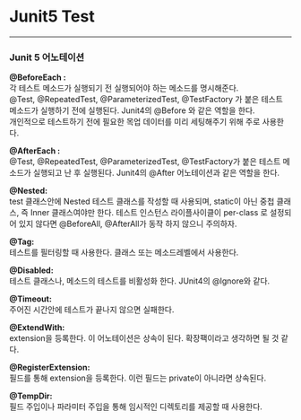 # Junit5 Test
***
### Junit 5 어노테이션

**@BeforeEach :** </br>
각 테스트 메소드가 실행되기 전 실행되어야 하는 메소드를 명시해준다. </br>
@Test, @RepeatedTest, @ParameterizedTest, @TestFactory 가 붙은 테스트 메소드가 실행하기 전에 실행된다.
Junit4의 @Before 와 같은 역할을 한다. </br> 
개인적으로 테스트하기 전에 필요한 목업 데이터를 미리 세팅해주기 위해 주로 사용한다.

**@AfterEach :** </br>
@Test, @RepeatedTest, @ParameterizedTest, @TestFactory가 붙은 테스트 메소드가 실행되고 난 후 실행된다.
Junit4의 @After 어노테이션과 같은 역할을 한다.

**@Nested:** </br>
test 클래스안에 Nested 테스트 클래스를 작성할 때 사용되며, static이 아닌 중첩 클래스, 즉 Inner 클래스여야만 한다.
테스트 인스턴스 라이플사이클이 per-class 로 설정되어 있지 않다면 @BeforeAll, @AfterAll가 동작 하지 않으니 주의하자.

**@Tag:** </br>
테스트를 필터링할 때 사용한다. 클래스 또는 메소드레벨에서 사용한다.

**@Disabled:** </br>
테스트 클래스나, 메소드의 테스트를 비활성화 한다. JUnit4의 @Ignore와 같다.

**@Timeout:** </br>
주어진 시간안에 테스트가 끝나지 않으면 실패한다.

**@ExtendWith:** </br>
extension을 등록한다. 이 어노테이션은 상속이 된다. 확장팩이라고 생각하면 될 것 같다.

**@RegisterExtension:** </br>
필드를 통해 extension을 등록한다. 이런 필드는 private이 아니라면 상속된다.

**@TempDir:** </br>
필드 주입이나 파라미터 주입을 통해 임시적인 디렉토리를 제공할 때 사용한다.